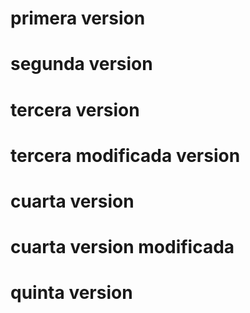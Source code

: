 # primera version
# segunda version
# tercera version
# tercera modificada version
# cuarta version
# cuarta version modificada
# quinta version
